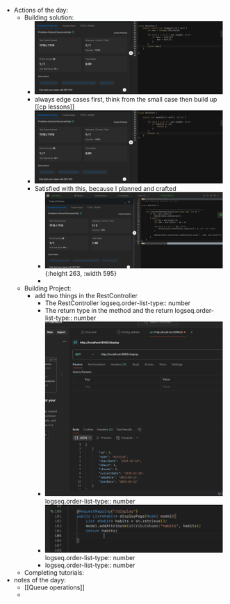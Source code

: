 - Actions of the day:
	- Building solution:
		- ![image.png](../assets/image_1739750699373_0.png)
		- always edge cases first, think from the small case then build up [[cp lessons]]
		- ![image.png](../assets/image_1739751005743_0.png)
		- Satisfied with this, because I planned and crafted
			- ![image.png](../assets/image_1739784343144_0.png){:height 263, :width 595}
			-
	- Building Project:
		- add two things in the RestController
			- The RestController 
			  logseq.order-list-type:: number
			- The return type in the method and the return
			  logseq.order-list-type:: number
			- ![image.png](../assets/image_1739791859176_0.png)
			  logseq.order-list-type:: number
			- ![image.png](../assets/image_1739791872526_0.png)
			  logseq.order-list-type:: number
			- logseq.order-list-type:: number
	- Completing tutorials:
- notes of the dayy:
	- [[Queue operations]]
	-